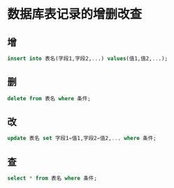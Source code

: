 # 数据库表记录的增删改查

## 增
```sql
insert into 表名(字段1,字段2,...) values(值1,值2,...);
```

## 删
```sql
delete from 表名 where 条件;
``` 

## 改
```sql
update 表名 set 字段1=值1,字段2=值2,... where 条件;
``` 

## 查
```sql
select * from 表名 where 条件;
```
